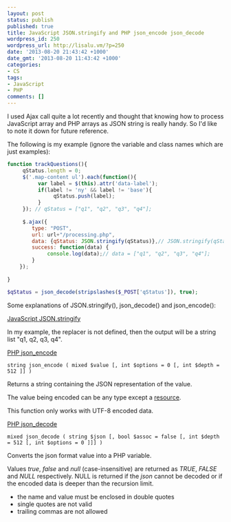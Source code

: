 ```yaml
---
layout: post
status: publish
published: true
title: JavaScript JSON.stringify and PHP json_encode json_decode
wordpress_id: 250
wordpress_url: http://lisalu.vm/?p=250
date: '2013-08-20 21:43:42 +1000'
date_gmt: '2013-08-20 11:43:42 +1000'
categories:
- CS
tags:
- JavaScript
- PHP
comments: []
---
```

I used Ajax call quite a lot recently and thought that knowing how to process JavaScript array and PHP arrays as JSON string is really handy.
So I'd like to note it down for future reference.

The following is my example (ignore the variable and class names which are just examples):

```javascript
function trackQuestions(){
     qStatus.length = 0;
     $('.map-content ul').each(function(){
          var label = $(this).attr('data-label');
          if(label != 'ny' && label != 'base'){
               qStatus.push(label);
          }
     }); // qStatus = ["q1", "q2", "q3", "q4"];
   
     $.ajax({
        type: "POST",
        url: url+"/processing.php",
        data: {qStatus: JSON.stringify(qStatus)},// JSON.stringify(qStatus) = '["q1", "q2", "q3", "q4"]'
        success: function(data) {
             console.log(data);// data = ["q1", "q2", "q3", "q4"];
        }
    });
     
}
```

```PHP
$qStatus = json_decode(stripslashes($_POST['qStatus']), true);
```

Some explanations of JSON.stringify(), json_decode() and json_encode():

[JavaScript JSON.stringify](http://msdn.microsoft.com/en-us/library/ie/cc836459(v=vs.94).aspx)

In my example, the replacer is not defined, then the output will be a string list "q1, q2, q3, q4".


[PHP json_encode](http://php.net/manual/en/function.json-encode.php)

`string json_encode ( mixed $value [, int $options = 0 [, int $depth = 512 ]] )`

Returns a string containing the JSON representation of the value.

The value being encoded can be any type except a [resource](http://www.php.net/manual/en/language.types.resource.php).

This function only works with UTF-8 encoded data.


[PHP json_decode](http://php.net/manual/en/function.json-decode.php)

`mixed json_decode ( string $json [, bool $assoc = false [, int $depth = 512 [, int $options = 0 ]]] )`

Converts the json format value into a PHP variable. 

Values *true*, *false* and *null* (case-insensitive) are returned as *TRUE*, *FALSE* and *NULL* respectively. 
NULL is returned if the *json* cannot be decoded or if the encoded data is deeper than the recursion limit.

- the name and value must be enclosed in double quotes
- single quotes are not valid
- trailing commas are not allowed
